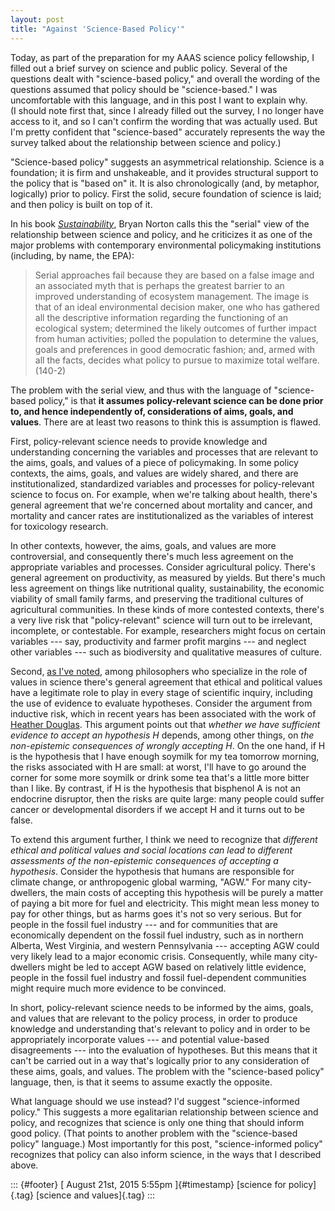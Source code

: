```yaml
---
layout: post
title: "Against 'Science-Based Policy'"
---
```



Today, as part of the preparation for my AAAS science policy fellowship, I filled out a brief survey on science and public policy. Several of the questions dealt with "science-based policy," and overall the wording of the questions assumed that policy should be "science-based." I was uncomfortable with this language, and in this post I want to explain why.\
(I should note first that, since I already filled out the survey, I no longer have access to it, and so I can't confirm the wording that was actually used. But I'm pretty confident that "science-based" accurately represents the way the survey talked about the relationship between science and policy.)

"Science-based policy" suggests an asymmetrical relationship. Science is a foundation; it is firm and unshakeable, and it provides structural support to the policy that is "based on" it. It is also chronologically (and, by metaphor, logically) prior to policy. First the solid, secure foundation of science is laid; and then policy is built on top of it.

In his book [*Sustainability*](https://books.google.com/books?id=HT4fUGN11VIC&lpg=PP1&dq=norton%2C%20sustainability&pg=PA140#v=onepage&q&f=false), Bryan Norton calls this the "serial" view of the relationship between science and policy, and he criticizes it as one of the major problems with contemporary environmental policymaking institutions (including, by name, the EPA):

> Serial approaches fail because they are based on a false image and an associated myth that is perhaps the greatest barrier to an improved understanding of ecosystem management. The image is that of an ideal environmental decision maker, one who has gathered all the descriptive information regarding the functioning of an ecological system; determined the likely outcomes of further impact from human activities; polled the population to determine the values, goals and preferences in good democratic fashion; and, armed with all the facts, decides what policy to pursue to maximize total welfare. (140-2)

The problem with the serial view, and thus with the language of "science-based policy," is that **it assumes policy-relevant science can be done prior to, and hence independently of, considerations of aims, goals, and values**. There are at least two reasons to think this is assumption is flawed.

First, policy-relevant science needs to provide knowledge and understanding concerning the variables and processes that are relevant to the aims, goals, and values of a piece of policymaking. In some policy contexts, the aims, goals, and values are widely shared, and there are institutionalized, standardized variables and processes for policy-relevant science to focus on. For example, when we're talking about health, there's general agreement that we're concerned about mortality and cancer, and mortality and cancer rates are institutionalized as the variables of interest for toxicology research.

In other contexts, however, the aims, goals, and values are more controversial, and consequently there's much less agreement on the appropriate variables and processes. Consider agricultural policy. There's general agreement on productivity, as measured by yields. But there's much less agreement on things like nutritional quality, sustainability, the economic viability of small family farms, and preserving the traditional cultures of agricultural communities. In these kinds of more contested contexts, there's a very live risk that "policy-relevant" science will turn out to be irrelevant, incomplete, or contestable. For example, researchers might focus on certain variables --- say, productivity and farmer profit margins --- and neglect other variables --- such as biodiversity and qualitative measures of culture.

Second, [as I've noted](http://link.springer.com/article/10.1007%2Fs11229-014-0447-9), among philosophers who specialize in the role of values in science there's general agreement that ethical and political values have a legitimate role to play in every stage of scientific inquiry, including the use of evidence to evaluate hypotheses. Consider the argument from inductive risk, which in recent years has been associated with the work of [Heather Douglas](https://books.google.com/books?id=LcFvKeOJRmgC&lpg=PP1&dq=douglas%2C%20science%2C%20policy&pg=PP1#v=onepage&q&f=false). This argument points out that *whether we have sufficient evidence to accept an hypothesis H* depends, among other things, on *the non-epistemic consequences of wrongly accepting H*. On the one hand, if H is the hypothesis that I have enough soymilk for my tea tomorrow morning, the risks associated with H are small: at worst, I'll have to go around the corner for some more soymilk or drink some tea that's a little more bitter than I like. By contrast, if H is the hypothesis that bisphenol A is not an endocrine disruptor, then the risks are quite large: many people could suffer cancer or developmental disorders if we accept H and it turns out to be false.

To extend this argument further, I think we need to recognize that *different ethical and political values and social locations can lead to different assessments of the non-epistemic consequences of accepting a hypothesis*. Consider the hypothesis that humans are responsible for climate change, or anthropogenic global warming, "AGW." For many city-dwellers, the main costs of accepting this hypothesis will be purely a matter of paying a bit more for fuel and electricity. This might mean less money to pay for other things, but as harms goes it's not so very serious. But for people in the fossil fuel industry --- and for communities that are economically dependent on the fossil fuel industry, such as in northern Alberta, West Virginia, and western Pennsylvania --- accepting AGW could very likely lead to a major economic crisis. Consequently, while many city-dwellers might be led to accept AGW based on relatively little evidence, people in the fossil fuel industry and fossil fuel-dependent communities might require much more evidence to be convinced.

In short, policy-relevant science needs to be informed by the aims, goals, and values that are relevant to the policy process, in order to produce knowledge and understanding that's relevant to policy and in order to be appropriately incorporate values --- and potential value-based disagreements --- into the evaluation of hypotheses. But this means that it can't be carried out in a way that's logically prior to any consideration of these aims, goals, and values. The problem with the "science-based policy" language, then, is that it seems to assume exactly the opposite.

What language should we use instead? I'd suggest "science-informed policy." This suggests a more egalitarian relationship between science and policy, and recognizes that science is only one thing that should inform good policy. (That points to another problem with the "science-based policy" language.) Most importantly for this post, "science-informed policy" recognizes that policy can also inform science, in the ways that I described above.

::: {#footer}
[ August 21st, 2015 5:55pm ]{#timestamp} [science for policy]{.tag} [science and values]{.tag}
:::
